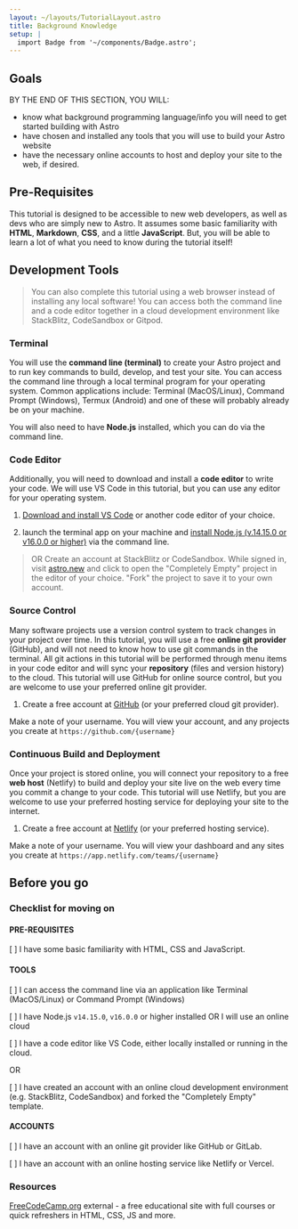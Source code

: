 ```yaml
---
layout: ~/layouts/TutorialLayout.astro
title: Background Knowledge
setup: |
  import Badge from '~/components/Badge.astro';
---
```


## Goals

BY THE END OF THIS SECTION, YOU WILL:
- know what background programming language/info you will need to get started building with Astro
- have chosen and installed any tools that you will use to build your Astro website
- have the necessary online accounts to host and deploy your site to the web, if desired.

## Pre-Requisites

This tutorial is designed to be accessible to new web developers, as well as devs who are simply new to Astro. It assumes some basic familiarity with **HTML**, **Markdown**, **CSS**, and a little **JavaScript**. But, you will be able to learn a lot of what you need to know during the tutorial itself!

## Development Tools

>You can also complete this tutorial using a web browser instead of installing any local software! You can access both the command line and a code editor together in a cloud development environment like StackBlitz, CodeSandbox or Gitpod.

### Terminal

You will use the **command line (terminal)** to create your Astro project and to run key commands to build, develop, and test your site. You can access the command line through a local terminal program for your operating system. Common applications include: Terminal (MacOS/Linux), Command Prompt (Windows), Termux (Android) and one of these will probably already be on your machine. 

You will also need to have **Node.js** installed, which you can do via the command line. 

### Code Editor

Additionally, you will need to download and install a **code editor** to write your code. We will use VS Code in this tutorial, but you can use any editor for your operating system.

1. [Download and install VS Code](https://code.visualstudio.com/#alt-downloads) or another code editor of your choice. 

2. launch the terminal app on your machine and [install Node.js (v.14.15.0 or v16.0.0 or higher)](docs.npmjs.com/downloading-and-installing-node-js-and-npm) via the command line.

> OR Create an account at StackBlitz or CodeSandbox. While signed in, visit [astro.new](https://astro.new) and click to open the "Completely Empty" project in the editor of your choice.  "Fork" the project to save it to your own account.

### Source Control

Many software projects use a version control system to track changes in your project over time. In this tutorial, you will use a free **online git provider** (GitHub), and will not need to know how to use git commands in the terminal. All git actions in this tutorial will be performed through menu items in your code editor and will sync your **repository** (files and version history) to the cloud. This tutorial will use GitHub for online source control, but you are welcome to use your preferred online git provider.

1. Create a free account at [GitHub](https://github.com) (or your preferred cloud git provider).

Make a note of your username. You will view your account, and any projects you create at `https://github.com/{username}`

### Continuous Build and Deployment
Once your project is stored online, you will connect your repository to a free **web host** (Netlify) to build and deploy your site live on the web every time you commit a change to your code. This tutorial will use Netlify, but you are welcome to use your preferred hosting service for deploying your site to the internet.

1. Create a free account at [Netlify](https://netlify.com) (or your preferred hosting service).

Make a note of your username. You will view your dashboard and any sites you create at `https://app.netlify.com/teams/{username}`

## Before you go


### Checklist for moving on

#### PRE-REQUISITES
[ ] I have some basic familiarity with HTML, CSS and JavaScript.

#### TOOLS
[ ] I can access the command line via an application like Terminal (MacOS/Linux) or Command Prompt (Windows)

[ ] I have Node.js `v14.15.0`, `v16.0.0` or higher installed OR I will use an online cloud

[ ] I have a code editor like VS Code, either locally installed or running in the cloud.

OR 

[ ] I have created an account with an online cloud development environment (e.g. StackBlitz, CodeSandbox) and forked the "Completely Empty" template.

#### ACCOUNTS
[ ] I have an account with an online git provider like GitHub or GitLab.

[ ] I have an account with an online hosting service like Netlify or Vercel.

### Resources
[FreeCodeCamp.org](https://freecodecamp.org) <Badge>external</Badge> - a free educational site with full courses or quick refreshers in HTML, CSS, JS and more.